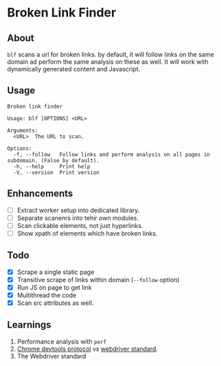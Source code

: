 # Broken Link Finder

## About

`blf` scans a url for broken links. by default, it will follow links on the same domain ad perform the same analysis on these as well. It will work with dynamically generated content and Javascript.

## Usage

```
Broken link finder

Usage: blf [OPTIONS] <URL>

Arguments:
  <URL>  The URL to scan.

Options:
  -f, --follow   Follow links and perform analysis on all pages in subdomain. (False by default).
  -h, --help     Print help
  -V, --version  Print version
```

## Enhancements
- [ ] Extract worker setup into dedicated library.
- [ ] Separate scanenrs into tehir own modules.
- [ ] Scan clickable elements, not just hyperlinks.
- [ ] Show xpath of elements which have broken links.

## Todo

- [x] Scrape a single static page
- [x] Transitive scrape of links within domain (`--follow` option)
- [x] Run JS on page to get link
- [x] Multithread the code
- [x] Scan src attributes as well.

## Learnings

1. Performance analysis with `perf`
2. [Chrome devtools protocol](https://chromedevtools.github.io/devtools-protocol/) vs [webdriver standard](https://www.w3.org/TR/webdriver2/).
3. The Webdriver standard

